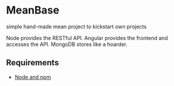 # MeanBase

simple hand-made mean project to kickstart own projects

Node provides the RESTful API. Angular provides the frontend and accesses the API. MongoDB stores like a hoarder.

## Requirements

- [Node and npm](http://nodejs.org)

